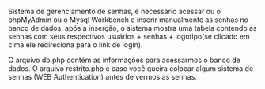 Sistema de gerenciamento de senhas, é necessário acessar ou o phpMyAdmin ou o Mysql Workbench e inserir manualmente as senhas no banco de dados, após a inserção, o sistema mostra uma tabela contendo as senhas com seus respectivos usuários + senhas + logotipo(se clicado em cima ele redireciona para o link de login).

O arquivo db.php contém as informações para acessarmos o banco de dados.
O arquivo restrito.php é caso você queira colocar algum sistema de senhas (WEB Authentication) antes de vermos as senhas.
